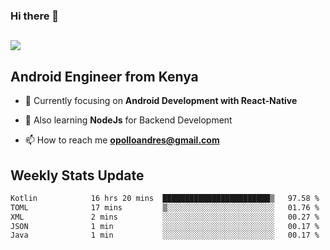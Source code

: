 ### Hi there 👋
<h2 align="left"><img src="https://readme-typing-svg.herokuapp.com?color=000000&lines=I'm+Andrew+Opollo😊;Welcome+to+my+Github😜"> </h2>

## Android Engineer from Kenya


- 🌱 Currently focusing on **Android Development with React-Native**

- 🔭 Also learning **NodeJs** for Backend Development

- 📫 How to reach me **opolloandres@gmail.com**


## Weekly Stats Update
<!--START_SECTION:waka-->

```txt
Kotlin            16 hrs 20 mins  ████████████████████████▒   97.58 %
TOML              17 mins         ▒░░░░░░░░░░░░░░░░░░░░░░░░   01.76 %
XML               2 mins          ░░░░░░░░░░░░░░░░░░░░░░░░░   00.27 %
JSON              1 min           ░░░░░░░░░░░░░░░░░░░░░░░░░   00.17 %
Java              1 min           ░░░░░░░░░░░░░░░░░░░░░░░░░   00.17 %
```

<!--END_SECTION:waka-->



